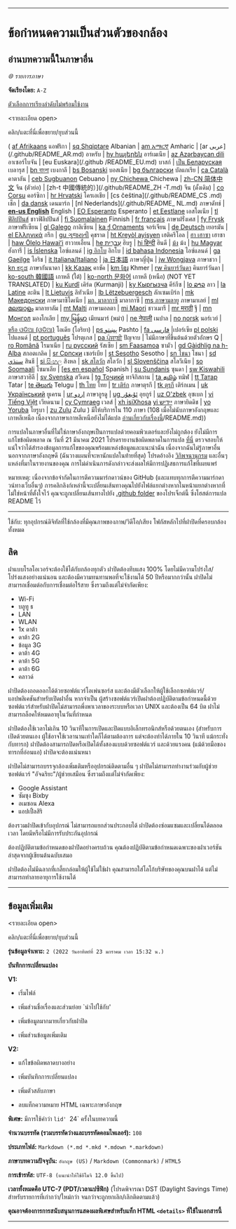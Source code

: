 
***

# ข้อกำหนดความเป็นส่วนตัวของกล้อง

## อ่านบทความนี้ในภาษาอื่น

_🌐 รายการภาษา_

**จัดเรียงโดย:** `A-Z`

[ตัวเลือกการเรียงลำดับไม่พร้อมใช้งาน](https://github.com/seanpm2001/Camera-privacy-specation/)

<รายละเอียด open><summary><p>คลิก/แตะที่นี่เพื่อขยาย/ยุบส่วนนี้</p></summary>

( [af Afrikaans](/.github/README_AF.md) แอฟริกา | [sq Shqiptare](/.github/README_SQ.md) Albanian | [am አማርኛ](/.github/README_AM.md) Amharic | [ar عربى] (/.github/README_AR.md) อาหรับ | [hy հայերեն](/.github/README_HY.md) อาร์เมเนีย | [az Azərbaycan dili](/.github/README_AZ.md) อาเซอร์ไบจัน | [eu Euskara](/.github /README_EU.md) บาสก์ | [เป็น Беларуская](/.github/README_BE.md) เบลารุส | [bn বাংলা](/.github/README_BN.md) เบงกาลี | [bs Bosanski](/.github/README_BS.md) บอสเนีย | [bg български](/.github/README_BG.md) บัลแกเรีย | [ca Català](/.github/README_CA.md) คาตาลัน | [ceb Sugbuanon](/.github/README_CEB.md) Cebuano | [ny Chichewa ](/.github/README_NY.md) Chichewa | [zh-CN 简体中文](/.github/README_ZH-CN.md) จีน (ตัวย่อ) | [zh-t 中國傳統的）](/.github/README_ZH -T.md) จีน (ดั้งเดิม) | [co Corsu](/.github/README_CO.md) คอร์ซิกา | [hr Hrvatski](/.github/README_HR.md) โครเอเชีย | [cs čeština](/.github/README_CS .md) เช็ก | [da dansk](README_DA.md) เดนมาร์ก | [nl Nederlands](/.github/README_ NL.md) ภาษาดัทช์ | [**en-us English**](/.github/README.md) English | [EO Esperanto](/.github/README_EO.md) Esperanto | [et Eestlane](/.github/README_ET.md) เอสโตเนีย | [tl ฟิลิปปินส์](/.github/README_TL.md) ชาวฟิลิปปินส์ | [fi Suomalainen](/.github/README_FI.md) Finnish | [fr français](/.github/README_FR.md) ภาษาฝรั่งเศส | [fy Frysk](/.github/README_FY.md) ภาษาฟรีเซียน | [gl Galego](/.github/README_GL.md) กาลิเซียน | [ka ქ Ornaments](/.github/README_KA) จอร์เจียน | [de Deutsch](/.github/README_DE.md) เยอรมัน | [el Ελληνικά](/.github/README_EL.md) กรีก | [gu ગુજરાતી](/.github/README_GU.md) คุชราต | [ht Kreyòl ayisyen](/.github/README_HT.md) เฮติครีโอล | [ฮา เฮาซา](/.github/README_HA.md) เฮาซา | [haw Ōlelo Hawaiʻi](/.github/README_HAW.md) ฮาวายเอี้ยน | [he עִברִית](/.github/README_HE.md) ฮิบรู | [hi हिन्दी](/.github/README_HI.md) ฮินดี | [ม้ง](/.github/README_HMN.md) ม้ง | [hu Magyar](/.github/README_HU.md) ฮังการี | [is Íslenska](/.github/README_IS.md) ไอซ์แลนด์ | [ig อิกโบ](/.github/README_IG.md) อิกโบ | [id bahasa Indonesia](/.github/README_ID.md) ไอซ์แลนด์ | [ga Gaeilge](/.github/README_GA.md) ไอริช | [it Italiana/Italiano](/.github/README_IT.md) | [ja 日本語](/.github/README_JA.md) ภาษาญี่ปุ่น | [jw Wongjava](/.github/README_JW.md) ภาษาชวา | [kn ಕನ್ನಡ](/.github/README_KN.md) ภาษากันนาดา | [kk Қазақ](/.github/README_KK.md) คาซัค | [km ខ្មែរ](/.github/README_KM.md) Khmer | [rw คินยาร์วันดา](/.github/README_RW.md) คินยาร์วันดา | [ko-south 韓國語](/.github/README_KO_SOUTH.md) เกาหลี (ใต้) | [ko-north 문화어](README_KO_NORTH.md) เกาหลี (เหนือ) (NOT YET TRANSLATED) | [ku Kurdî](/.github/README_KU.md) เคิร์ด (Kurmanji) | [ky Кыргызча](/.github/README_KY.md) คีร์กีซ | [lo ລາວ](/.github/README_LO.md) ลาว | [la Latine](/.github/README_LA.md) ละติน | [lt Lietuvis](/.github/README_LT.md) ลิทัวเนีย | [lb Lëtzebuergesch](/.github/README_LB.md) ลักเซมเบิร์ก | [mk Македонски](/.github/README_MK.md) ภาษามาซิโดเนีย | [มก. มาลากาซี](/.github/README_MG.md) มาลากาซี | [ms ภาษามลายู](/.github/README_MS.md) ภาษามาเลย์ | [ml മലയാളം](/.github/README_ML.md) มาลายาลัม | [mt Malti](/.github/README_MT.md) ภาษามอลตา | [mi Maori](/.github/README_MI.md) ชาวเมารี | [mr मराठी](/.github/README_MR.md) ฐี | [mn Монгол](/.github/README_MN.md) มองโกเลีย | [my မြန်မာ](/.github/README_MY.md) เมียนมาร์ (พม่า) | [ne नेपाली](/.github/README_NE.md) เนปาล | [no norsk](/.github/README_NO.md) นอร์เวย์ | [หรือ ଓଡିଆ (ଓଡିଆ)](/.github/README_OR.md) โอเดีย (โอริยา) | [ps پښتو](/.github/README_PS.md) Pashto | [fa فارسی](/.github/README_FA.md) |เปอร์เซีย [pl polski](/.github/README_PL.md) โปแลนด์ | [pt português](/.github/README_PT.md) โปรตุเกส | [pa ਪੰਜਾਬੀ](/.github/README_PA.md) ปัญจาบ | ไม่มีภาษาที่ขึ้นต้นด้วยตัวอักษร Q | [ro Română](/.github/README_RO.md) โรมาเนีย | [ru русский](/.github/README_RU.md) รัสเซีย | [sm Faasamoa](/.github/README_SM.md) ซามัว | [gd Gàidhlig na h-Alba](/.github/README_GD.md) สกอตเกลิค | [sr Српски](/.github/README_SR.md) เซอร์เบีย | [st Sesotho](/.github/README_ST.md) Sesotho | [sn โชนา](/.github/README_SN.md) โชนา | [sd سنڌي](/.github/README_SD.md) สินธี | [si සිංහල](/.github/README_SI.md) สิงหล | [sk สโลวัก](/.github/README_SK.md) สโลวัก | [sl Slovenščina](/.github/README_SL.md) สโลวีเนีย | [so Soomaali](/.github/README_SO.md) โซมาเลีย | [[es en español](/.github/README_ES.md) Spanish | [su Sundanis](/.github/README_SU.md) ซุนดา | [sw Kiswahili](/.github/README_SW.md) ภาษาสวาฮิลี | [sv Svenska](/.github/README_SV.md) สวีเดน | [tg Тоҷикӣ](/.github/README_TG.md) ทาจิกิสถาน | [ta தமிழ்](/.github/README_TA.md) ทมิฬ | [tt Татар](/.github/README_TT.md) Tatar | [te తెలుగు](/.github/README_TE.md) Telugu | [th ไทย](/.github/README_TH.md) ไทย | [tr เติร์ก](/.github/README_TR.md) ภาษาตุรกี | [tk ตุรกี](/.github/README_TK.md) เติร์กเมน | [uk Український](/.github/README_UK.md) ยูเครน | [ur اردو](/.github/README_UR.md) ภาษาอูรดู | [ug ئۇيغۇر](/.github/README_UG.md) อุยกูร์ | [uz O'zbek](/.github/README_UZ.md) อุซเบก | [vi Tiếng Việt](/.github/README_VI.md) เวียดนาม | [cy Cymraeg](/.github/README_CY.md) เวลส์ | [xh isiXhosa](/.github/README_XH.md) [yi יידיש](/.github/README_YI.md) ภาษายิดดิช | [yo Yoruba](/.github/README_YO.md) โยรูบา | [zu Zulu](/.github/README_ZU.md) Zulu ) มีให้บริการใน 110 ภาษา (108 เมื่อไม่นับภาษาอังกฤษและเกาหลีเหนือ เนื่องจากภาษาเกาหลีเหนือยังไม่ได้แปล [อ่านเกี่ยวกับเรื่องนี้](/OldVersions/Korean(North) )/README.md))

การแปลในภาษาอื่นที่ไม่ใช่ภาษาอังกฤษเป็นการแปลด้วยคอมพิวเตอร์และยังไม่ถูกต้อง ยังไม่มีการแก้ไขข้อผิดพลาด ณ วันที่ 21 มีนาคม 2021 โปรดรายงานข้อผิดพลาดในการแปล [ที่นี่](https://github.com/seanpm2001/SeansLifeArchive_Extras_Wikipedia/issues/) ตรวจสอบให้แน่ใจว่าได้สำรองข้อมูลการแก้ไขของคุณพร้อมแหล่งข้อมูลและแนะนำฉัน เนื่องจากฉันไม่รู้ภาษาอื่นนอกจากภาษาอังกฤษดี (ฉันวางแผนที่จะหานักแปลในท้ายที่สุด) โปรดอ้างอิง [วิกิพจนานุกรม](https://en.wiktionary.org) และอื่นๆ แหล่งที่มาในรายงานของคุณ การไม่ดำเนินการดังกล่าวจะส่งผลให้มีการปฏิเสธการแก้ไขที่เผยแพร่

หมายเหตุ: เนื่องจากข้อจำกัดในการตีความมาร์กดาวน์ของ GitHub (และแทบทุกการตีความมาร์กดาวน์ทางเว็บอื่นๆ) การคลิกลิงก์เหล่านี้จะเปลี่ยนเส้นทางคุณไปยังไฟล์แยกต่างหากในหน้าแยกต่างหากที่ไม่ใช่หน้าที่ตั้งใจไว้ คุณจะถูกเปลี่ยนเส้นทางไปยัง [.github folder](/.github/) ของโปรเจ็กต์นี้ ซึ่งโฮสต์การแปล README ไว้

</details>

---

ใช้กับ: ทุกอุปกรณ์ดิจิทัลที่ใช้กล้องที่มีคุณภาพของภาพ/วิดีโอ/เสียง โฟกัสหลักไปที่ฝาปิดที่ครอบกล้องทั้งหมด

## ลิด

ฝาแบบโรลโอเวอร์จะต้องใช้ได้กับกล้องทุกตัว ฝาปิดต้องทึบแสง 100% โดยไม่มีความโปร่งใส/โปร่งแสงอย่างแน่นอน และต้องมีความทนทานพอที่จะใช้งานได้ 50 ปีหรือมากกว่านั้น ฝาปิดไม่สามารถเชื่อมต่อกับการเชื่อมต่อไร้สาย ซึ่งรวมถึงแต่ไม่จำกัดเพียง:

- Wi-Fi
- บลูทู ธ
- LAN
- WLAN
- 1x ดาต้า
- ดาต้า 2G
- ข้อมูล 3G
- ดาต้า 4G
- ดาต้า 5G
- ดาต้า 6G
- คลาวด์

ฝาปิดต้องถอดออกได้ด้วยซอฟต์แวร์โอเพ่นซอร์ส และต้องมีตัวเลือกให้ผู้ใช้เลือกซอฟต์แวร์/แอปพลิเคชันสำหรับเปิดฝาอื่น หากจำเป็น ผู้สร้างซอฟต์แวร์เปิดฝาต้องปฏิบัติตามข้อกำหนดนี้ด้วย ซอฟต์แวร์สำหรับฝาปิดไม่สามารถพึ่งพาเวลาของระบบหรือเวลา UNIX และต้องเป็น 64 บิต ฝาไม่สามารถล็อคให้หมดอายุในวันที่กำหนด

ฝาปิดต้องใช้เวลาไม่เกิน 10 วินาทีในการเปิดและปิดแบบอิเล็กทรอนิกส์หรือด้วยตนเอง (สำหรับการเปิดด้วยตนเอง ผู้ใช้อาจใช้เวลานานเท่าใดก็ได้ตามต้องการ แต่จะต้องทำได้ภายใน 10 วินาที แม้กระทั่งกับทารก) ฝาปิดต้องสามารถปิดหรือเปิดได้ทั้งสองแบบด้วยซอฟต์แวร์ และด้วยแรงคน (แม้ด้วยมือของทารกที่อ่อนแอ) ฝาปิดจะต้องแน่นหนา

ฝาปิดไม่สามารถบรรจุกล้องเพิ่มเติมหรืออุปกรณ์ติดตามอื่น ๆ ฝาปิดไม่สามารถทำงานร่วมกับผู้ช่วยซอฟต์แวร์ "อัจฉริยะ"/ผู้ช่วยเสมือน ซึ่งรวมถึงแต่ไม่จำกัดเพียง:

* Google Assistant
* ซัมซุง Bixby
* อเมซอน Alexa
* แอปเปิ้ลสิริ

ต้องรวมฝาปิดเข้ากับอุปกรณ์ ไม่สามารถแยกส่วนประกอบได้ ฝาปิดต้องซ่อมแซมและเปลี่ยนได้ตลอดเวลา โดยมีหรือไม่มีการรับประกันอุปกรณ์

ต้องปฏิบัติตามข้อกำหนดของฝาปิดอย่างครบถ้วน คุณต้องปฏิบัติตามข้อกำหนดเฉพาะของฝาเวอร์ชันล่าสุดจากผู้เขียนต้นฉบับเสมอ

ฝาปิดต้องไม่มีฉลากที่เกลี้ยกล่อมให้ผู้ใช้ไม่ใช้ฝา คุณสามารถใส่โลโก้บริษัทของคุณบนฝาได้ แต่ไม่สามารถทำลายอายุการใช้งานได้

***

## ข้อมูลเพิ่มเติม

<รายละเอียด open><summary><p>คลิก/แตะที่นี่เพื่อขยาย/ยุบส่วนนี้</p></summary>

**รุ่นข้อมูลจำเพาะ:** `2 (2022 วันอาทิตย์ที่ 23 มกราคม เวลา 15:32 น.)`

**บันทึกการเปลี่ยนแปลง**

**V1:**

- เริ่มไฟล์

- เพิ่มส่วนชื่อเรื่องและส่วนย่อย `นำไปใช้กับ'

- เพิ่มข้อมูลมากมายเกี่ยวกับฝาปิด

- เพิ่มส่วนข้อมูลเพิ่มเติม

**V2:**

- แก้ไขข้อผิดพลาดบางอย่าง

- เพิ่มบันทึกการเปลี่ยนแปลง

- เพิ่มตัวสลับภาษา

- ลบแท็กความหมาย HTML เฉพาะภาษาอังกฤษ

**พิเศษ:** มีการใช้คำว่า `lid' `24` ครั้งในบทความนี้

**จำนวนบรรทัด (รวมบรรทัดว่างและบรรทัดคอมไพเลอร์):** `108`

**ประเภทไฟล์:** `Markdown (*.md *.mkd *.mdown *.markdown)`

**ภาษาบทความปัจจุบัน:** `อังกฤษ (US)` / `Markdown (Commonmark)` / `HTML5`

**การเข้ารหัส:** `UTF-8 (แนะนำให้ใช้อีโมจิ 12.0 ขึ้นไป)`

**เวลาทั้งหมดคือ UTC-7 (PDT/เวลาแปซิฟิก)** (โปรดพิจารณา DST (Daylight Savings Time) สำหรับรายการที่เก่ากว่า/ใหม่กว่า จนกว่าจะถูกยกเลิก/เลิกติดตามแล้ว)

**คุณอาจต้องการการสนับสนุนการแสดงผลพิเศษสำหรับแท็ก HTML `<details>` ที่ใช้ในเอกสารนี้**

</details>

***

